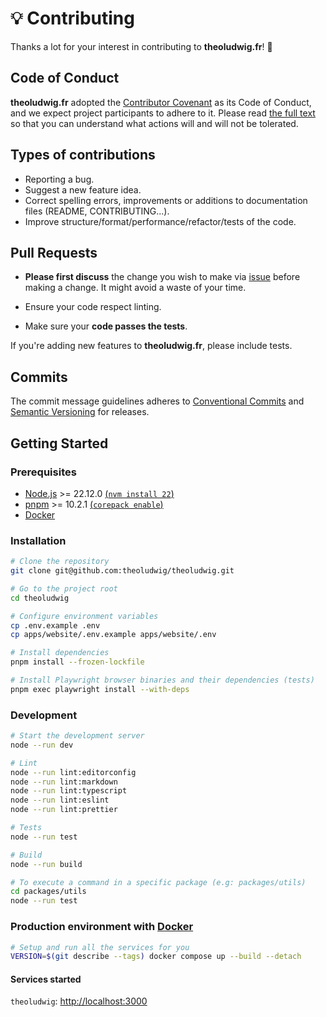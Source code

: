 # 💡 Contributing

Thanks a lot for your interest in contributing to **theoludwig.fr**! 🎉

## Code of Conduct

**theoludwig.fr** adopted the [Contributor Covenant](https://www.contributor-covenant.org/) as its Code of Conduct, and we expect project participants to adhere to it. Please read [the full text](./CODE_OF_CONDUCT.md) so that you can understand what actions will and will not be tolerated.

## Types of contributions

- Reporting a bug.
- Suggest a new feature idea.
- Correct spelling errors, improvements or additions to documentation files (README, CONTRIBUTING...).
- Improve structure/format/performance/refactor/tests of the code.

## Pull Requests

- **Please first discuss** the change you wish to make via [issue](https://github.com/theoludwig/theoludwig/issues) before making a change. It might avoid a waste of your time.

- Ensure your code respect linting.

- Make sure your **code passes the tests**.

If you're adding new features to **theoludwig.fr**, please include tests.

## Commits

The commit message guidelines adheres to [Conventional Commits](https://www.conventionalcommits.org/) and [Semantic Versioning](https://semver.org/) for releases.

## Getting Started

### Prerequisites

- [Node.js](https://nodejs.org/) >= 22.12.0 [(`nvm install 22`)](https://nvm.sh)
- [pnpm](https://pnpm.io/) >= 10.2.1 [(`corepack enable`)](https://nodejs.org/docs/latest-v22.x/api/corepack.html)
- [Docker](https://www.docker.com/)

### Installation

```sh
# Clone the repository
git clone git@github.com:theoludwig/theoludwig.git

# Go to the project root
cd theoludwig

# Configure environment variables
cp .env.example .env
cp apps/website/.env.example apps/website/.env

# Install dependencies
pnpm install --frozen-lockfile

# Install Playwright browser binaries and their dependencies (tests)
pnpm exec playwright install --with-deps
```

### Development

```sh
# Start the development server
node --run dev

# Lint
node --run lint:editorconfig
node --run lint:markdown
node --run lint:typescript
node --run lint:eslint
node --run lint:prettier

# Tests
node --run test

# Build
node --run build

# To execute a command in a specific package (e.g: packages/utils)
cd packages/utils
node --run test
```

### Production environment with [Docker](https://www.docker.com/)

```sh
# Setup and run all the services for you
VERSION=$(git describe --tags) docker compose up --build --detach
```

#### Services started

`theoludwig`: <http://localhost:3000>
